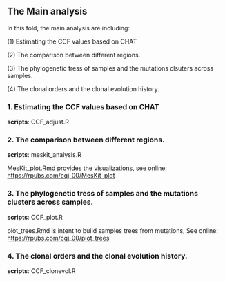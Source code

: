 ## The Main analysis
In this fold, the main analysis are including: 

(1) Estimating the CCF values based on CHAT

(2) The comparison between different regions.

(3) The phylogenetic tress of samples and the mutations clsuters across samples.

(4) The clonal orders and the clonal evolution history.


### 1. Estimating the CCF values based on CHAT
**scripts**: CCF_adjust.R

### 2. The comparison between different regions.
**scripts**: meskit_analysis.R

MesKit_plot.Rmd provides the visualizations, see online: https://rpubs.com/cqj_00/MesKit_plot 


### 3. The phylogenetic tress of samples and the mutations clusters across samples.
**scripts**: CCF_plot.R

plot_trees.Rmd is intent to build samples trees from mutations, See online: https://rpubs.com/cqj_00/plot_trees

### 4. The clonal orders and the clonal evolution history.
**scripts**: CCF_clonevol.R
